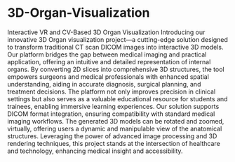 # 3D-Organ-Visualization
Interactive VR and CV-Based 3D Organ Visualization
Introducing our innovative 3D Organ visualization project—a cutting-edge solution designed to transform traditional CT scan DICOM images into interactive 3D models. 
Our platform bridges the gap between medical imaging and practical application, offering an intuitive and detailed representation of internal organs. 
By converting 2D slices into comprehensive 3D structures, the tool empowers surgeons and medical professionals with enhanced spatial understanding, aiding in accurate diagnosis, surgical planning, and treatment decisions. The platform not only improves precision in clinical settings but also serves as a valuable educational resource for students and trainees, enabling immersive learning experiences. 
Our solution supports DICOM format integration, ensuring compatibility with standard medical imaging workflows. The generated 3D models can be rotated and zoomed, virtually, offering users a dynamic and manipulable view of the anatomical structures. 
Leveraging the power of advanced image processing and 3D rendering techniques, this project stands at the intersection of healthcare and technology, enhancing medical insight and accessibility.
